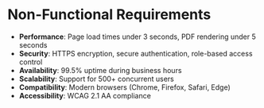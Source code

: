 # Non-Functional Requirements

- **Performance**: Page load times under 3 seconds, PDF rendering under 5 seconds
- **Security**: HTTPS encryption, secure authentication, role-based access control
- **Availability**: 99.5% uptime during business hours
- **Scalability**: Support for 500+ concurrent users
- **Compatibility**: Modern browsers (Chrome, Firefox, Safari, Edge)
- **Accessibility**: WCAG 2.1 AA compliance
